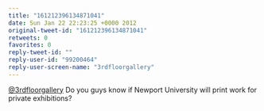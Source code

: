 ```yaml
---
title: "161212396134871041"
date: Sun Jan 22 22:23:25 +0000 2012
original-tweet-id: "161212396134871041"
retweets: 0
favorites: 0
reply-tweet-id: ""
reply-user-id: "99200464"
reply-user-screen-name: "3rdfloorgallery"
---
```

<a href="https://twitter.com/3rdfloorgallery">@3rdfloorgallery</a> Do you guys know if Newport University will print work for private exhibitions?
